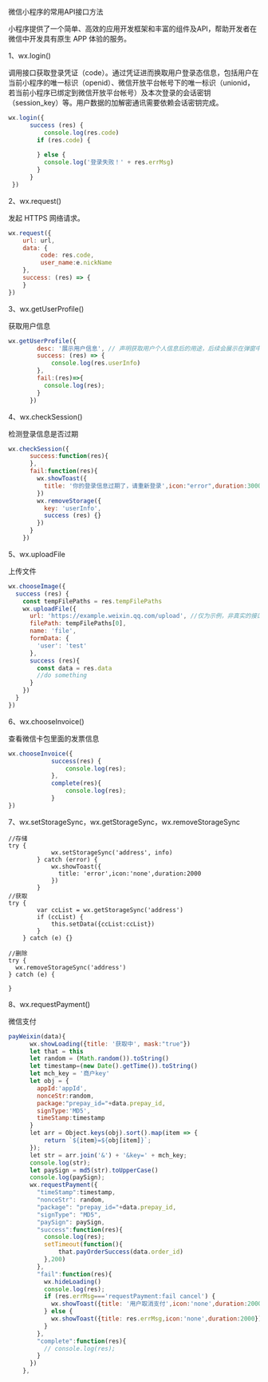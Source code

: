 微信小程序的常用API接口方法

小程序提供了一个简单、高效的应用开发框架和丰富的组件及API，帮助开发者在微信中开发具有原生 APP 体验的服务。

1、wx.login()

调用接口获取登录凭证（code）。通过凭证进而换取用户登录态信息，包括用户在当前小程序的唯一标识（openid）、微信开放平台帐号下的唯一标识（unionid，若当前小程序已绑定到微信开放平台帐号）及本次登录的会话密钥（session_key）等。用户数据的加解密通讯需要依赖会话密钥完成。

```js
wx.login({
      success (res) {
          console.log(res.code)
        if (res.code) {
          
        } else {
          console.log('登录失败！' + res.errMsg)
        }
      }
 })
```

2、wx.request()

发起 HTTPS 网络请求。

```js
wx.request({
    url: url,
    data: {
         code: res.code,
         user_name:e.nickName
    },
    success: (res) => {
    }
})
```

3、wx.getUserProfile()

获取用户信息

```js
wx.getUserProfile({
        desc: '展示用户信息', // 声明获取用户个人信息后的用途，后续会展示在弹窗中，请谨慎填写
        success: (res) => {
         	console.log(res.userInfo)
        },
        fail:(res)=>{
          console.log(res);
        }
      })
```

4、wx.checkSession()

检测登录信息是否过期

```js
wx.checkSession({
      success:function(res){
      },
      fail:function(res){
        wx.showToast({
          title: '你的登录信息过期了，请重新登录',icon:"error",duration:3000
        })
        wx.removeStorage({
          key: 'userInfo',
          success (res) {}
        })
      }
    })
```

5、wx.uploadFile

上传文件

```js
wx.chooseImage({
  success (res) {
    const tempFilePaths = res.tempFilePaths
    wx.uploadFile({
      url: 'https://example.weixin.qq.com/upload', //仅为示例，非真实的接口地址
      filePath: tempFilePaths[0],
      name: 'file',
      formData: {
        'user': 'test'
      },
      success (res){
        const data = res.data
        //do something
      }
    })
  }
})
```

6、wx.chooseInvoice()

查看微信卡包里面的发票信息

```js
wx.chooseInvoice({
            success(res) {
                console.log(res);
            },
            complete(res){
                console.log(res);
            }
})
```

7、wx.setStorageSync，wx.getStorageSync，wx.removeStorageSync

```
//存储
try {
            wx.setStorageSync('address', info)
        } catch (error) {
            wx.showToast({
              title: 'error',icon:'none',duration:2000
            })
        }
//获取
try {
        var ccList = wx.getStorageSync('address')
        if (ccList) {
            this.setData({ccList:ccList})
        }
    } catch (e) {}
    
//删除
try {
  wx.removeStorageSync('address')
} catch (e) {

}
```

8、wx.requestPayment()

微信支付

```js
payWeixin(data){
      wx.showLoading({title: '获取中', mask:"true"})
      let that = this
      let random = (Math.random()).toString()
      let timestamp=(new Date().getTime()).toString()
      let mch_key = '商户key'
      let obj = {
        appId:'appId',
        nonceStr:random,
        package:"prepay_id="+data.prepay_id,
        signType:'MD5',
        timeStamp:timestamp
      }
      let arr = Object.keys(obj).sort().map(item => {
          return `${item}=${obj[item]}`;
      });
      let str = arr.join('&') + '&key=' + mch_key;
      console.log(str);
      let paySign = md5(str).toUpperCase()
      console.log(paySign);
      wx.requestPayment({
        "timeStamp":timestamp,
        "nonceStr": random,
        "package": "prepay_id="+data.prepay_id,
        "signType": "MD5",
        "paySign": paySign,
        "success":function(res){
          console.log(res);
          setTimeout(function(){
              that.payOrderSuccess(data.order_id)
          },200)
        },
        "fail":function(res){
          wx.hideLoading()
          console.log(res);
          if (res.errMsg==='requestPayment:fail cancel') {
            wx.showToast({title: '用户取消支付',icon:'none',duration:2000})
          } else {
            wx.showToast({title: res.errMsg,icon:'none',duration:2000})
          }
        },
        "complete":function(res){
          // console.log(res);
        }
      })
    },
```

